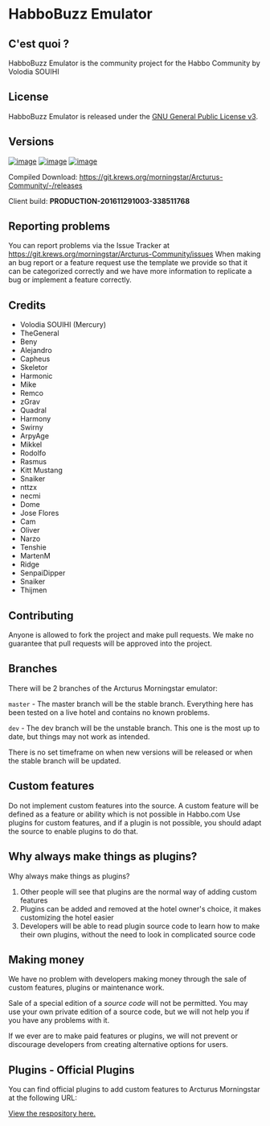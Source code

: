 # HabboBuzz Emulator #

## C'est quoi ? ##
HabboBuzz Emulator is the community project for the Habbo Community by Volodia SOUIHI

## License ##
HabboBuzz Emulator is released under the [GNU General Public License v3](https://www.gnu.org/licenses/gpl-3.0.txt).

## Versions ##
[![image](https://img.shields.io/badge/VERSION-3.0.0-success.svg?style=for-the-badge&logo=appveyor)](#)
[![image](https://img.shields.io/badge/STATUS-STABLE-blue.svg?style=for-the-badge&logo=appveyor)](#)
[![image](https://img.shields.io/discord/557240155040251905?style=for-the-badge&logo=discord&color=7289DA&label=DISCORD&logoColor=fff)](https://discord.gg/BzfFsTp)

Compiled Download: https://git.krews.org/morningstar/Arcturus-Community/-/releases

Client build: **PRODUCTION-201611291003-338511768**

## Reporting problems ##
You can report problems via the Issue Tracker at https://git.krews.org/morningstar/Arcturus-Community/issues
When making an bug report or a feature request use the template we provide so that it can be categorized correctly and we have more information to replicate a bug or implement a feature correctly.

## Credits ##
- Volodia SOUIHI (Mercury)
- TheGeneral
- Beny
- Alejandro
- Capheus
- Skeletor
- Harmonic
- Mike
- Remco
- zGrav
- Quadral
- Harmony
- Swirny
- ArpyAge
- Mikkel
- Rodolfo
- Rasmus
- Kitt Mustang
- Snaiker
- nttzx
- necmi
- Dome
- Jose Flores
- Cam
- Oliver
- Narzo
- Tenshie
- MartenM
- Ridge
- SenpaiDipper
- Snaiker
- Thijmen

## Contributing ##
Anyone is allowed to fork the project and make pull requests. We make no guarantee that pull requests will be approved into the project.

## Branches ##
There will be 2 branches of the Arcturus Morningstar emulator:

`master` - The master branch will be the stable branch. Everything here has been tested on a live hotel and contains no known problems.

`dev` - The dev branch will be the unstable branch. This one is the most up to date, but things may not work as intended.

There is no set timeframe on when new versions will be released or when the stable branch will be updated.

## Custom features ##
Do not implement custom features into the source.
A custom feature will be defined as a feature or ability which is not possible in Habbo.com
Use plugins for custom features, and if a plugin is not possible, you should adapt the source to enable plugins to do that.

## Why always make things as plugins? ##
Why always make things as plugins?
1. Other people will see that plugins are the normal way of adding custom features
2. Plugins can be added and removed at the hotel owner's choice, it makes customizing the hotel easier
3. Developers will be able to read plugin source code to learn how to make their own plugins, without the need to look in complicated source code

## Making money ##
We have no problem with developers making money through the sale of custom features, plugins or maintenance work.

Sale of a special edition of a *source code* will not be permitted. You may use your own private edition of a source code, but we will not help you if you have any problems with it.

If we ever are to make paid features or plugins, we will not prevent or discourage developers from creating alternative options for users.


## Plugins - Official Plugins ##
You can find official plugins to add custom features to Arcturus Morningstar at the following URL: 

[View the respository here.](https://git.krews.org/official-plugins)

